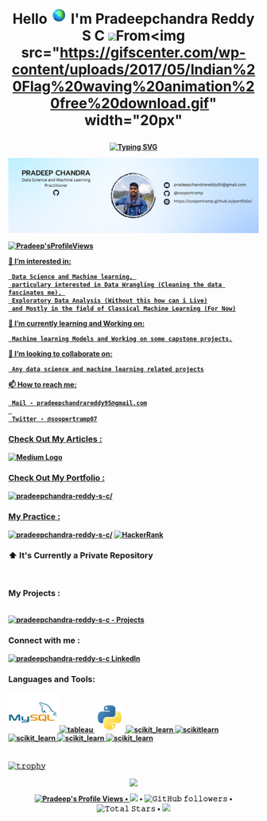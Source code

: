 <h1 align="center">
  
  **Hello** <img src="https://github.com/soopertramp/soopertramp/blob/main/globe-2.webp" width="34px"> I'm <b>Pradeepchandra Reddy S C<b>
  <img src="https://media.tenor.com/Wx9IEmZZXSoAAAAi/hi.gif" width="40px" /><b>From<b><img src="https://gifscenter.com/wp-content/uploads/2017/05/Indian%20Flag%20waving%20animation%20free%20download.gif" width="20px"
</h1>
  
<p align="center">
<a href="https://github.com/soopertramp">
    <img src="https://readme-typing-svg.demolab.com?font=Consolas&size=24&duration=2000&pause=500&multiline=true&color=000000FF&width=700&height=100&lines=;+%7C Data Science and Machine Learning Practitioner %7C" alt="Typing SVG" />
  

  
  

 <!--
<h3 align="center">Data Analyst / Data Scientist / Machine Learning Engineer</h3> -->

<p align="left">
  <img src="https://github.com/soopertramp/soopertramp/blob/main/Cover.png" alt="Background">  
  
<p align="left">
  <img src="https://komarev.com/ghpvc/?username=Pradeepchandra&label=Profile%20views&color=0e75b6&style=flat" alt="Pradeep'sProfileViews">
  
<br/> 
                                         
 👀 I’m interested in:
 
     Data Science and Machine learning, 
     particulary interested in Data Wrangling (Cleaning the data fascinates me), 
     Exploratory Data Analysis (Without this how can i Live)
     and Mostly in the field of Classical Machine Learning (For Now)
                       
 🌱 I’m currently learning and Working on:
     
     Machine learning Models and Working on some capstone projects.
 
 💞️ I’m looking to collaborate on:
 
     Any data science and machine learning related projects

 📫 How to reach me:

     Mail - pradeepchandrareddy95@gmail.com
     
     Twitter - @soopertramp07
  
<h3 align="left">Check Out My Articles :</h3>
<p align="left"> 
  
<a href="https://medium.com/@pradeepchandrareddy95" target="blank"><img align="center" src="https://miro.medium.com/max/8978/1*s986xIGqhfsN8U--09_AdA.png" alt="Medium Logo" height="60" width="180" />
  
<h3 align="left">Check Out My Portfolio :</h3>
<p align="left">

<a href="https://soopertramp.github.io/portfolio/" target="blank"><img align="center" src="https://upload.wikimedia.org/wikipedia/commons/d/dc/Portfolio.hu_full_logo.png" alt="pradeepchandra-reddy-s-c/" height="100" width="180" />
  
<h3 align="left">My Practice :</h3>
<p align="left">

<a href="https://github.com/soopertramp/Data-Science-and-Machine-Learning-Practice" target="blank"><img align="center" src="https://bigdataanalyticsnews.com/wp-content/uploads/2020/04/data-science.jpg" alt="pradeepchandra-reddy-s-c/" height="60" width="180" /></a> <a href="https://www.hackerrank.com/soopertramp07?badge=30-days-of-code&stars=5&level=3&hr_r=1&utm_campaign=social-buttons&utm_medium=linkedin&utm_source=badge_share_profile&social=linkedin" target="blank"><img align="center" src="https://cdn-images-1.medium.com/max/2600/1*UGT1Rh9xLww3JeIDR1F0RQ.png" alt="HackerRank" height="100" width="180" /></a>

<h3> ⬆️ It's Currently a Private Repository </h3>  
  <br>
<h3 align="left">My Projects :</h3>
<p align="left">
 <br>
<a href="https://github.com/soopertramp/My-Projects" target="blank"><img align="center" src="http://projects-studio.co.uk/wp-content/uploads/2017/07/THE-PROJECTS-STUDIO-Logo-v1.png" alt="pradeepchandra-reddy-s-c - Projects" height="60" width="120" /></a>
    <br>
<h3 align="left">Connect with me :</h3>
<p align="left">
 
<a href="https://www.linkedin.com/in/pradeepchandra-reddy-s-c/" target="blank"><img align="center" src="https://upload.wikimedia.org/wikipedia/commons/b/b1/LinkedIn_Logo_2013_%282%29.svg" alt="pradeepchandra-reddy-s-c LinkedIn" height="50" width="120" /></a>
  
</p>


<h3 align="left">Languages and Tools:</h3>

</a><a href="https://github.com/soopertramp/Complete-MySQL" target="_blank"> <img src="https://raw.githubusercontent.com/devicons/devicon/master/icons/mysql/mysql-original-wordmark.svg" alt="mysql" width="100" height="80"/>            </a><a href="https://public.tableau.com/app/profile/pradeepchandra.reddy.s.c" target="_blank"> <img src="https://cdn.worldvectorlogo.com/logos/tableau-logo.svg" alt="tableau" width="100" height="80"/>  </a> <a href="https://github.com/soopertramp/Data-Science-and-Machine-Learning-Practice" target="_blank"> <img src="https://raw.githubusercontent.com/devicons/devicon/master/icons/python/python-original.svg" alt="python" width="60" height="60"/> </a> <a href="https://github.com/soopertramp/Data-Science-and-Machine-Learning-Practice" target="_blank"> <img src="https://numpy.org/images/twitter-image.jpg" alt="scikit_learn" width="100" height="50"/> </a> <a href="https://github.com/soopertramp/Data-Science-and-Machine-Learning-Practice" target="_blank"> <img src="https://www.kindpng.com/picc/m/574-5747046_python-pandas-logo-transparent-hd-png-download.png" alt="scikitlearn" width="120" height="50"/> </a> <a href="https://github.com/soopertramp/Data-Science-and-Machine-Learning-Practice" target="_blank"> <img src="https://www.davecwright.org/files/sps-files/figures/dave/scipy.png" alt="scikit_learn" width="120" height="50"/> </a> <a href="https://github.com/soopertramp/Data-Science-and-Machine-Learning-Practice" target="_blank"> <img src="https://miro.medium.com/max/805/1*aUSZsGFCMPNYCkQygs4aGQ.jpeg" alt="scikit_learn" width="160" height="50"/> </a> <a href="https://github.com/soopertramp/Data-Science-and-Machine-Learning-Practice" target="_blank"> <img src="https://jorisvandenbossche.github.io/2018_DigiCosme_Software_Day/img/sklearn_logo.png" alt="scikit_learn" width="120" height="50"/> 
  <br>
#

![𝚝𝚛𝚘𝚙𝚑𝚢](https://github-profile-trophy.vercel.app/?username=soopertramp&column=9&margin-w=15&margin-h=15&no-bg=true&no-frame=true&theme=juicyfresh)

<p align="center">
  
  <img align="center" src="https://github-readme-streak-stats.herokuapp.com/?user=soopertramp&theme=dark&hide_border=true"/>
  
</p>
  
<p align="center">
  <img src="https://komarev.com/ghpvc/?username=Pradeepchandra&label=Profile%20views&color=0e75b6&style=flat" alt="Pradeep's Profile Views"> •  
  <a href="https://user-badge.committers.top/india_private/soopertramp"><img src="https://user-badge.committers.top/india_private/soopertramp.svg"></a> •
  <img alt="𝙶𝚒𝚝𝙷𝚞𝚋 𝚏𝚘𝚕𝚕𝚘𝚠𝚎𝚛𝚜" src="https://img.shields.io/github/followers/soopertramp?label=Followers&style=social"> •
  <img src="https://img.shields.io/github/stars/soopertramp?label=Stars" alt="𝚃𝚘𝚝𝚊𝚕 𝚂𝚝𝚊𝚛𝚜"> •
  <a href="https://github.com/sponsors/soopertramp"><img src="https://img.shields.io/static/v1?label=Sponsor&message=%E2%9D%A4&logo=GitHub&color=%23fe8e86"/></a>
</p>


<!---
soopertramp/soopertramp is a ✨ special ✨ repository because its `README.md` (this file) appears on your GitHub profile.
You can click the Preview link to take a look at your changes.
--->
